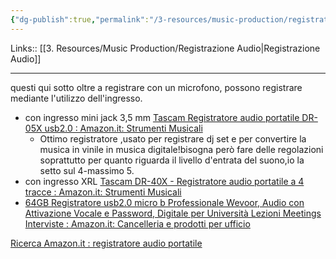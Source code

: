 ```yaml
---
{"dg-publish":true,"permalink":"/3-resources/music-production/registratore-audio-portatili/","tags":["note"]}
---
```


Links:: [[3. Resources/Music Production/Registrazione Audio\|Registrazione Audio]]

---


questi qui sotto oltre a registrare con un microfono, possono registrare mediante l'utilizzo dell'ingresso. 
- con ingresso mini jack 3,5 mm [Tascam Registratore audio portatile DR-05X usb2.0 : Amazon.it: Strumenti Musicali](https://www.amazon.it/TASCAM-DR-05X-Registratore-professionale-interfaccia/dp/B07N1HGVNS/ref=sr_1_8?keywords=Registratore%2BAudio%2BMixer&qid=1701808513&sr=8-8&ufe=app_do%3Aamzn1.fos.9d4f9b77-768c-4a4e-94ad-33674c20ab35&th=1)
	- Ottimo registratore ,usato per registrare dj set e per convertire la musica in vinile in musica digitale!bisogna però fare delle regolazioni soprattutto per quanto riguarda il livello d'entrata del suono,io la setto sul 4-massimo 5.
- con ingresso XRL [Tascam DR-40X - Registratore audio portatile a 4 tracce : Amazon.it: Strumenti Musicali](https://www.amazon.it/Tascam-DR-40X-Registratore-portatile-tracce/dp/B07N1KLVNG/ref=sr_1_1?crid=22TZF8SMR175&keywords=tascam+40&qid=1701809076&sprefix=Tascam+40%2Caps%2C155&sr=8-1&ufe=app_do%3Aamzn1.fos.9d4f9b77-768c-4a4e-94ad-33674c20ab35)
- [64GB Registratore usb2.0 micro b Professionale Wevoor, Audio con Attivazione Vocale e Password, Digitale per Università Lezioni Meetings Interviste : Amazon.it: Cancelleria e prodotti per ufficio](https://www.amazon.it/Registratore-Professionale-Wevoor-Attivazione-Universit%C3%A0/dp/B09X32798M/ref=sr_1_7?crid=16NIAF7MNHXFX&keywords=registratore+audio+portatile&qid=1701808677&sprefix=Registratore+Audio+porta%2Caps%2C112&sr=8-7#customerReviews)

[Ricerca Amazon.it : registratore audio portatile](https://www.amazon.it/s?k=registratore+audio+portatile&crid=16NIAF7MNHXFX&sprefix=Registratore+Audio+porta%2Caps%2C112&ref=nb_sb_ss_ts-doa-p_1_24)